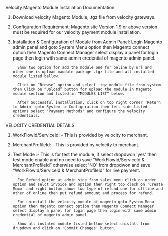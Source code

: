 
Velocity Magento Module Installation Documentation 

1.	Download velocity Magento Module, .tgz file from velocity gateways.

2.	Configuration Requirement: Magento site Version 1.9 or above version must be required for our velocity payment module installation.


3.	Installation & Configuration of Module from Admin Panel:
          Login Magento admin panel and goto System Menu option then Magento connect option then Magento Connect Manager select display a panel for login page then login with same admin credential of magento admin panel.

          Show two option for add the module one for online by url and other one is upload maudule package .tgz file and all installed module listed bellow.

          Click on “Browse” option and select .tgz module file from system then Click on “Upload” button for upload the module in Magento module section and listed in “MODULES LIST” below.

          After Successful installation, click on top right corner 'Return to Admin' goto System -> Configuration then left side listed options select 'Payment Methods' and configure the velocity credentials.

VELOCITY CREDENTIAL DETAILS
1.	WorkFlowId/ServiceId: - This is provided by velocity to merchant.
2.	MerchantProfileId: - This is provided by velocity to merchant.
3.	Test Mode :- This is for test the module, if select dropdwon 'yes' then test mode enable and no need to save “WorkFlowId/ServiceId & MerchantProfileId” otherwise select 'NO' from dropdwon and save  “WorkFlowId/ServiceId & MerchantProfileId” for live payment.

          For Refund option at admin side from sales menu click on order option and selct invoice and option then right top cleck on 'Create Memo' and right bottom shows two type of refund one for offline and other of online then put refund ammount and process for refund.

          For uninstall the velocity module of magento goto System Menu option then Magento connect option then Magento Connect Manager select display a panel for login page then login with same admin credential of magento admin panel.

          Show all instaled module listed bellow select unistall from drupdown and click on 'Commit Changes' button.